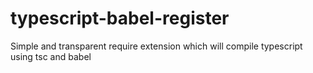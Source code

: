 # typescript-babel-register
Simple and transparent require extension which will compile typescript using tsc and babel 
